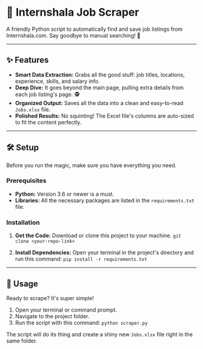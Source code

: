 # 🤖 Internshala Job Scraper

A friendly Python script to automatically find and save job listings from Internshala.com. Say goodbye to manual searching! 👋

---

## ✨ Features

-   **Smart Data Extraction:** Grabs all the good stuff: job titles, locations, experience, skills, and salary info.
-   **Deep Dive:** It goes beyond the main page, pulling extra details from each job listing's page. 🕵️
-   **Organized Output:** Saves all the data into a clean and easy-to-read `Jobs.xlsx` file.
-   **Polished Results:** No squinting! The Excel file's columns are auto-sized to fit the content perfectly.

---

## 🛠️ Setup

Before you run the magic, make sure you have everything you need.

### Prerequisites

-   **Python:** Version 3.6 or newer is a must.
-   **Libraries:** All the necessary packages are listed in the `requirements.txt` file.

### Installation

1.  **Get the Code:** Download or clone this project to your machine.
    `git clone <your-repo-link>`

2.  **Install Dependencies:** Open your terminal in the project's directory and run this command:
    `pip install -r requirements.txt`

---

## 🚀 Usage

Ready to scrape? It's super simple!

1.  Open your terminal or command prompt.
2.  Navigate to the project folder.
3.  Run the script with this command:
    `python scraper.py`

The script will do its thing and create a shiny new `Jobs.xlsx` file right in the same folder.
```eof
